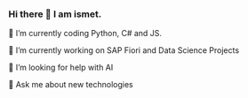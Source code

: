 ### Hi there 👋 I am ismet. 
🌱 I’m currently coding Python, C# and JS.

🔭 I’m currently working on SAP Fiori and Data Science Projects

🤔 I’m looking for help with AI

💬 Ask me about new technologies


<!--
**ismntr/ismntr** is a ✨ _special_ ✨ repository because its `README.md` (this file) appears on your GitHub profile.

Here are some ideas to get you started:

- 🔭 I’m currently working on ...
- 🌱 I’m currently learning ...
- 👯 I’m looking to collaborate on ...
- 🤔 I’m looking for help with ...
- 💬 Ask me about ...
- 📫 How to reach me: ...
- 😄 Pronouns: ...
- ⚡ Fun fact: ...
-->
